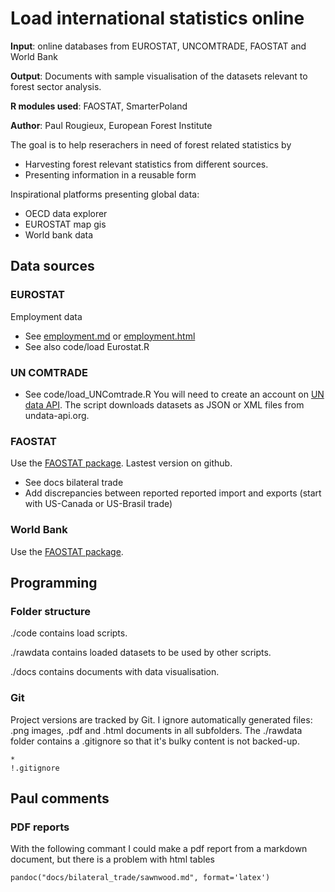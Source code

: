 Load international statistics online
====================================
__Input__: online databases from EUROSTAT, UNCOMTRADE, FAOSTAT and World Bank

__Output__: Documents with sample visualisation of the datasets relevant to forest sector analysis.

__R modules used__: FAOSTAT, SmarterPoland

__Author__: Paul Rougieux, European Forest Institute


The goal is to help reserachers in need of forest related statistics by
* Harvesting forest relevant statistics from different sources.
* Presenting information in a reusable form 

Inspirational platforms presenting global data:
* OECD data explorer
* EUROSTAT map gis
* World bank data 

Data sources 
------------
### EUROSTAT
Employment data
* See [employment.md](docs/EUROSTAT/Employment.md) or [employment.html](docs/EUROSTAT/Employment.html)
* See also code/load Eurostat.R


### UN COMTRADE
* See code/load_UNComtrade.R
You will need to create an account on [UN data API](https://www.undata-api.org/docs). 
The script downloads datasets as JSON or XML files from undata-api.org.


### FAOSTAT
Use the [FAOSTAT package](https://github.com/mkao006/FAOSTATpackage). Lastest version on github.

* See docs bilateral trade
 * Add discrepancies between reported reported import and exports (start with US-Canada or US-Brasil trade)


### World Bank
Use the [FAOSTAT package](https://github.com/mkao006/FAOSTATpackage).


Programming
-----------
### Folder structure
./code contains load scripts. 

./rawdata contains loaded datasets to be used by other scripts.

./docs contains documents with data visualisation.


### Git 
Project versions are tracked by Git. 
I ignore automatically generated files: .png images, .pdf and .html documents in all subfolders.
The ./rawdata folder contains a .gitignore so that it's bulky content is not backed-up.
```
*
!.gitignore
```

Paul comments
-------------

### PDF reports
With the following commant I could make a pdf report from a markdown document, 
but there is a problem with html tables 
```
pandoc("docs/bilateral_trade/sawnwood.md", format='latex')
```


